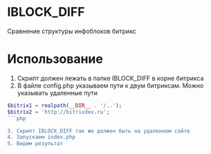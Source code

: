 # IBLOCK_DIFF
Сравнение структуры инфоблоков битрикс

# Использование
1. Скрипт должен лежать в папке IBLOCK_DIFF в корне битрикса
2. В файле config.php указываем пути к двум битриксам. Можно указывать удаленные пути
```php
$bitrix1 = realpath(__DIR__ . '/..');
$bitrix2 = 'http://bitrixdev.ru';
```php

3. Скрипт IBLOCK_DIFF так же должен быть на удаленном сайте
4. Запускаем index.php
5. Видим результат
